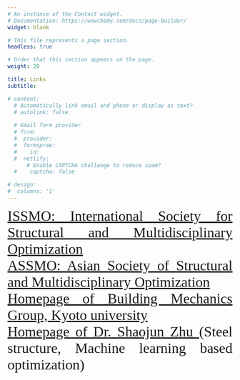 ```yaml
---
# An instance of the Contact widget.
# Documentation: https://wowchemy.com/docs/page-builder/
widget: blank

# This file represents a page section.
headless: true

# Order that this section appears on the page.
weight: 20

title: Links
subtitle:

# content:
  # Automatically link email and phone or display as text?
  # autolink: false
  
  # Email form provider
  # form:
  #  provider: 
  #  formspree:
  #    id:
  #  netlify:
      # Enable CAPTCHA challenge to reduce spam?
  #    captcha: false

# design:
#  columns: '1'
---
```

<font size="6" font face = "Times New Roman">
<DIV align="justify">
<a href="https://www.issmo.net/" target="_blank" style="text-decoration:underline;">ISSMO: International Society for Structural and Multidisciplinary Optimization</a><br>  
<a href="http://assmo.org/" target="_blank" style="text-decoration:underline;">ASSMO: Asian Society of Structural and Multidisciplinary Optimization</a><br> 
<a href="http://assmo.org/" target="_blank" style="text-decoration:underline;">Homepage of Building Mechanics Group, Kyoto university </a><br>
<a href="http://assmo.org/" target="_blank" style="text-decoration:underline;">Homepage of Dr. Shaojun Zhu </a>(Steel structure, Machine learning based optimization)<br> 

</DIV>

